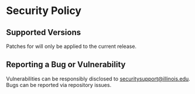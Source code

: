 # Security Policy

## Supported Versions

Patches for will only be applied to the current release.

## Reporting a Bug or Vulnerability

Vulnerabilities can be responsibly disclosed to
[securitysupport@illinois.edu](mailto:securitysupport@illinois.edu).
Bugs can be reported via repository issues.